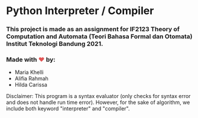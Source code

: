 # Python Interpreter / Compiler

### This project is made as an assignment for IF2123 Theory of Computation and Automata (Teori Bahasa Formal dan Otomata) Institut Teknologi Bandung 2021.

### Made with <span style="color: #e25555;">&hearts;</span> by:

* Maria Khelli
* Alifia Rahmah
* Hilda Carissa

Disclaimer:
This program is a syntax evaluator (only checks for syntax error and does not handle run time error). However, for the sake of algorithm, we include both keyword "interpreter" and "compiler".
